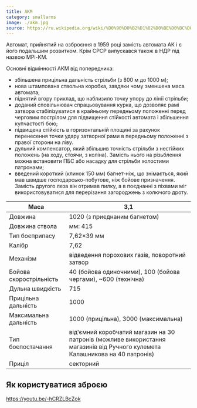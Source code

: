 ```yaml
---
title: АКМ
category: smallarms
image: ./akm.jpg
source: https://ru.wikipedia.org/wiki/%D0%90%D0%B2%D1%82%D0%BE%D0%BC%D0%B0%D1%82_%D0%9A%D0%B0%D0%BB%D0%B0%D1%88%D0%BD%D0%B8%D0%BA%D0%BE%D0%B2%D0%B0_%D0%BC%D0%BE%D0%B4%D0%B5%D1%80%D0%BD%D0%B8%D0%B7%D0%B8%D1%80%D0%BE%D0%B2%D0%B0%D0%BD%D0%BD%D1%8B%D0%B9
---
```


Автомат, прийнятий на озброєння в 1959 році замість автомата АК і є його подальшим розвитком. Крім СРСР випускався також в НДР під назвою MPi-KM.

Основні відмінності АКМ від попередника:

- збільшена прицільна дальність стрільби (з 800 м до 1000 м);
- нова штампована ствольна коробка, завдяки чому зменшена маса автомата;
- піднятий вгору приклад, що наблизило точку упору до лінії стрільби;
- доданий сповільнювач спрацьовування курка, що дозволяє рамі затвора стабілізуватися в крайньому передньому положенні перед черговим пострілом для підвищення стійкості автомата і збільшення купчастості бою;
- підвищена стійкість в горизонтальній площині за рахунок перенесення точки удару затворної рами в передньому положенні з правої сторони на ліву.
- дульний компенсатор, який збільшив точність стрільби з нестійких положень (на ходу, стоячи, з коліна). Замість нього на різьблення можна встановити ПБС або насадку для стрільби холостими патронами;
- введений короткий (клинок 150 мм) багнет-ніж, що знімається, який мав швидше господарсько-побутове, ніж бойове призначення. Замість другого леза він отримав пилку, а в поєднанні з піхвами міг використовуватися для перерізання загороджень з колючого дроту.

| Маса                    | 3,1                                                                                                                          |
| ----------------------- | ---------------------------------------------------------------------------------------------------------------------------- |
| Довжина                 | 1020 (з приєднаним багнетом)                                                                                                 |
| Довжина ствола          | мм: 415                                                                                                                      |
| Тип боєприпасу          | 7,62×39 мм                                                                                                                   |
| Калібр                  | 7,62                                                                                                                         |
| Механізм                | відведення порохових газів, поворотний затвор                                                                                |
| Бойова скорострільність | 40 (бойова одиночними), 100 (бойова чергами), ~600 (технічна)                                                                |
| Дульна швидкість        | 715                                                                                                                          |
| Прицільна дальність     | 1000                                                                                                                         |
| Максимальна дальність   | 1000 (прицільна), 3000 (максимальна)                                                                                         |
| Тип боєпостачання       | від'ємний коробчатий магазин на 30 патронів (можливе використання магазинів від Ручного кулемета Калашникова на 40 патронів) |
| Приціл                  | секторний                                                                                                                    |

## Як користуватися зброєю

https://youtu.be/-hCRZLBcZok
